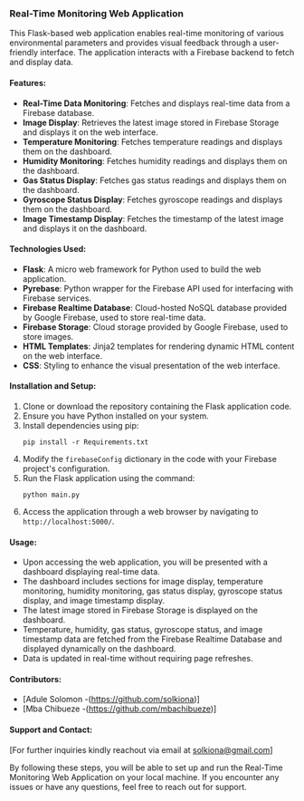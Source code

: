 
### Real-Time Monitoring Web Application

This Flask-based web application enables real-time monitoring of various environmental parameters and provides visual feedback through a user-friendly interface. The application interacts with a Firebase backend to fetch and display data.

#### Features:
- **Real-Time Data Monitoring**: Fetches and displays real-time data from a Firebase database.
- **Image Display**: Retrieves the latest image stored in Firebase Storage and displays it on the web interface.
- **Temperature Monitoring**: Fetches temperature readings and displays them on the dashboard.
- **Humidity Monitoring**: Fetches humidity readings and displays them on the dashboard.
- **Gas Status Display**: Fetches gas status readings and displays them on the dashboard.
- **Gyroscope Status Display**: Fetches gyroscope readings and displays them on the dashboard.
- **Image Timestamp Display**: Fetches the timestamp of the latest image and displays it on the dashboard.

#### Technologies Used:
- **Flask**: A micro web framework for Python used to build the web application.
- **Pyrebase**: Python wrapper for the Firebase API used for interfacing with Firebase services.
- **Firebase Realtime Database**: Cloud-hosted NoSQL database provided by Google Firebase, used to store real-time data.
- **Firebase Storage**: Cloud storage provided by Google Firebase, used to store images.
- **HTML Templates**: Jinja2 templates for rendering dynamic HTML content on the web interface.
- **CSS**: Styling to enhance the visual presentation of the web interface.

#### Installation and Setup:
1. Clone or download the repository containing the Flask application code.
2. Ensure you have Python installed on your system.
3. Install dependencies using pip:
   ```
   pip install -r Requirements.txt
   ```
4. Modify the `firebaseConfig` dictionary in the code with your Firebase project's configuration.
5. Run the Flask application using the command:
   ```
   python main.py
   ```
6. Access the application through a web browser by navigating to `http://localhost:5000/`.

#### Usage:
- Upon accessing the web application, you will be presented with a dashboard displaying real-time data.
- The dashboard includes sections for image display, temperature monitoring, humidity monitoring, gas status display, gyroscope status display, and image timestamp display.
- The latest image stored in Firebase Storage is displayed on the dashboard.
- Temperature, humidity, gas status, gyroscope status, and image timestamp data are fetched from the Firebase Realtime Database and displayed dynamically on the dashboard.
- Data is updated in real-time without requiring page refreshes.

#### Contributors:
- [Adule Solomon -(https://github.com/solkiona)]
- [Mba Chibueze -(https://github.com/mbachibueze)]


#### Support and Contact:
[For further inquiries kindly reachout via email at <a href="mailto:solkiona@gmail.com">solkiona@gmail.com</a>]

By following these steps, you will be able to set up and run the Real-Time Monitoring Web Application on your local machine. If you encounter any issues or have any questions, feel free to reach out for support.